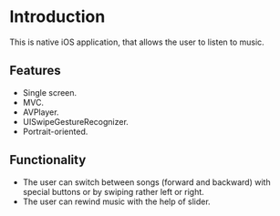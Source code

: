 # Introduction
This is native iOS application, that allows the user to listen to music.

## Features
- Single screen.
- MVC.
- AVPlayer.
- UISwipeGestureRecognizer.
- Portrait-oriented.

## Functionality
- The user can switch between songs (forward and backward) with special buttons or by swiping rather left or right.
- The user can rewind music with the help of slider.
